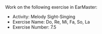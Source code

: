 Work on the following exercise in EarMaster:
- Activity: Melody Sight-Singing
- Exercise Name: Do, Re, Mi, Fa, So, La
- Exercise Number: 7.5
